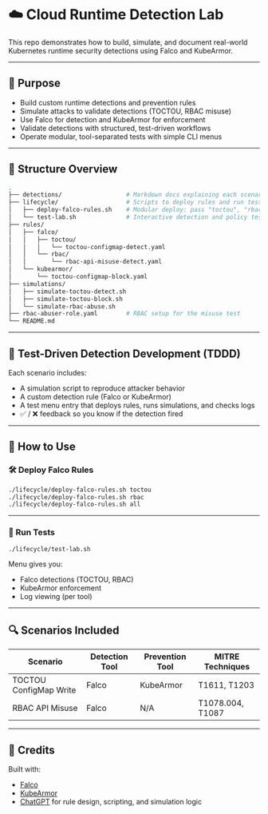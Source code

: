 # ☁️ Cloud Runtime Detection Lab

This repo demonstrates how to build, simulate, and document real-world Kubernetes runtime security detections using Falco and KubeArmor.

---

## 🎯 Purpose

- Build custom runtime detections and prevention rules
- Simulate attacks to validate detections (TOCTOU, RBAC misuse)
- Use Falco for detection and KubeArmor for enforcement
- Validate detections with structured, test-driven workflows
- Operate modular, tool-separated tests with simple CLI menus

---

## 📁 Structure Overview

```bash
.
├── detections/                  # Markdown docs explaining each scenario
├── lifecycle/                   # Scripts to deploy rules and run tests
│   ├── deploy-falco-rules.sh    # Modular deploy: pass "toctou", "rbac", or "all"
│   └── test-lab.sh              # Interactive detection and policy tester
├── rules/
│   ├── falco/
│   │   ├── toctou/
│   │   │   └── toctou-configmap-detect.yaml
│   │   └── rbac/
│   │       └── rbac-api-misuse-detect.yaml
│   └── kubearmor/
│       └── toctou-configmap-block.yaml
├── simulations/
│   ├── simulate-toctou-detect.sh
│   ├── simulate-toctou-block.sh
│   └── simulate-rbac-abuse.sh
├── rbac-abuser-role.yaml        # RBAC setup for the misuse test
└── README.md
```

---

## 🧪 Test-Driven Detection Development (TDDD)

Each scenario includes:

- A simulation script to reproduce attacker behavior
- A custom detection rule (Falco or KubeArmor)
- A test menu entry that deploys rules, runs simulations, and checks logs
- ✅ / ❌ feedback so you know if the detection fired

---

## 🧭 How to Use

### 🛠 Deploy Falco Rules

```bash
./lifecycle/deploy-falco-rules.sh toctou
./lifecycle/deploy-falco-rules.sh rbac
./lifecycle/deploy-falco-rules.sh all
```

---

### 🔬 Run Tests

```bash
./lifecycle/test-lab.sh
```

Menu gives you:
- Falco detections (TOCTOU, RBAC)
- KubeArmor enforcement
- Log viewing (per tool)

---

## 🔍 Scenarios Included

| Scenario               | Detection Tool | Prevention Tool | MITRE Techniques |
|------------------------|----------------|------------------|------------------|
| TOCTOU ConfigMap Write | Falco          | KubeArmor        | T1611, T1203     |
| RBAC API Misuse        | Falco          | N/A              | T1078.004, T1087 |

---

## 🤖 Credits

Built with:
- [Falco](https://falco.org/)
- [KubeArmor](https://github.com/kubearmor/KubeArmor)
- [ChatGPT](https://openai.com/chatgpt) for rule design, scripting, and simulation logic